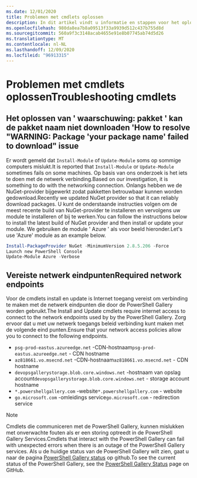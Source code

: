 ```yaml
---
ms.date: 12/01/2020
title: Problemen met cmdlets oplossen
description: In dit artikel vindt u informatie en stappen voor het oplossen van problemen met behulp van de PowerShell Gallery
ms.openlocfilehash: 980da8ea7b8a09513f33a9939d512c437b755d8d
ms.sourcegitcommit: 560a9f3c3148acab4655e91e8b07745ab74d5d26
ms.translationtype: MT
ms.contentlocale: nl-NL
ms.lasthandoff: 12/09/2020
ms.locfileid: "96913315"
---
```

# <a name="troubleshooting-cmdlets"></a><span data-ttu-id="87b53-103">Problemen met cmdlets oplossen</span><span class="sxs-lookup"><span data-stu-id="87b53-103">Troubleshooting cmdlets</span></span>

## <a name="how-to-resolve-warning-package-your-package-name-failed-to-download-issue"></a><span data-ttu-id="87b53-104">Het oplossen van ' waarschuwing: pakket ' kan de pakket naam niet downloaden '</span><span class="sxs-lookup"><span data-stu-id="87b53-104">How to resolve "WARNING: Package 'your package name' failed to download" issue</span></span>

<span data-ttu-id="87b53-105">Er wordt gemeld dat `Install-Module` of `Update-Module` soms op sommige computers mislukt.</span><span class="sxs-lookup"><span data-stu-id="87b53-105">It is reported that `Install-Module` or `Update-Module` sometimes fails on some machines.</span></span> <span data-ttu-id="87b53-106">Op basis van ons onderzoek is het iets te doen met de netwerk verbinding.</span><span class="sxs-lookup"><span data-stu-id="87b53-106">Based on our investigation, it is something to do with the networking connection.</span></span> <span data-ttu-id="87b53-107">Onlangs hebben we de NuGet-provider bijgewerkt zodat pakketten betrouwbaar kunnen worden gedownload.</span><span class="sxs-lookup"><span data-stu-id="87b53-107">Recently we updated NuGet provider so that it can reliably download packages.</span></span> <span data-ttu-id="87b53-108">U kunt de onderstaande instructies volgen om de meest recente build van NuGet-provider te installeren en vervolgens uw module te installeren of bij te werken.</span><span class="sxs-lookup"><span data-stu-id="87b53-108">You can follow the instructions below to install the latest build of NuGet provider and then install or update your module.</span></span> <span data-ttu-id="87b53-109">We gebruiken de module ' Azure ' als voor beeld hieronder.</span><span class="sxs-lookup"><span data-stu-id="87b53-109">Let's use 'Azure' module as an example below.</span></span>

```powershell
Install-PackageProvider NuGet -MinimumVersion 2.8.5.206 -Force
Launch new PowerShell Console
Update-Module Azure -Verbose
```

## <a name="required-network-endpoints"></a><span data-ttu-id="87b53-110">Vereiste netwerk eindpunten</span><span class="sxs-lookup"><span data-stu-id="87b53-110">Required network endpoints</span></span>

<span data-ttu-id="87b53-111">Voor de cmdlets install en update is Internet toegang vereist om verbinding te maken met de netwerk eindpunten die door de PowerShell Gallery worden gebruikt.</span><span class="sxs-lookup"><span data-stu-id="87b53-111">The Install and Update cmdlets require internet access to connect to the network endpoints used by by the PowerShell Gallery.</span></span> <span data-ttu-id="87b53-112">Zorg ervoor dat u met uw netwerk toegangs beleid verbinding kunt maken met de volgende eind punten.</span><span class="sxs-lookup"><span data-stu-id="87b53-112">Ensure that your network access policies allow you to connect to the following endpoints.</span></span>

- <span data-ttu-id="87b53-113">`psg-prod-eastus.azureedge.net` -CDN-hostnaam</span><span class="sxs-lookup"><span data-stu-id="87b53-113">`psg-prod-eastus.azureedge.net` - CDN hostname</span></span>
- <span data-ttu-id="87b53-114">`az818661.vo.msecnd.net` -CDN-hostnaam</span><span class="sxs-lookup"><span data-stu-id="87b53-114">`az818661.vo.msecnd.net` - CDN hostname</span></span>
- <span data-ttu-id="87b53-115">`devopsgallerystorage.blob.core.windows.net` -hostnaam van opslag account</span><span class="sxs-lookup"><span data-stu-id="87b53-115">`devopsgallerystorage.blob.core.windows.net` - storage account hostname</span></span>
- <span data-ttu-id="87b53-116">`*.powershellgallery.com` -website</span><span class="sxs-lookup"><span data-stu-id="87b53-116">`*.powershellgallery.com` - website</span></span>
- <span data-ttu-id="87b53-117">`go.microsoft.com` -omleidings service</span><span class="sxs-lookup"><span data-stu-id="87b53-117">`go.microsoft.com` - redirection service</span></span>

> [!NOTE]
> <span data-ttu-id="87b53-118">Cmdlets die communiceren met de PowerShell Gallery, kunnen mislukken met onverwachte fouten als er een storing optreedt in de PowerShell Gallery Services.</span><span class="sxs-lookup"><span data-stu-id="87b53-118">Cmdlets that interact with the PowerShell Gallery can fail with unexpected errors when there is an outage of the PowerShell Gallery services.</span></span> <span data-ttu-id="87b53-119">Als u de huidige status van de PowerShell Gallery wilt zien, gaat u naar de pagina [PowerShell Gallery status](https://github.com/PowerShell/PowerShellGallery/blob/master/psgallery_status.md) op github.</span><span class="sxs-lookup"><span data-stu-id="87b53-119">To see the current status of the PowerShell Gallery, see the [PowerShell Gallery Status](https://github.com/PowerShell/PowerShellGallery/blob/master/psgallery_status.md) page on GitHub.</span></span>
